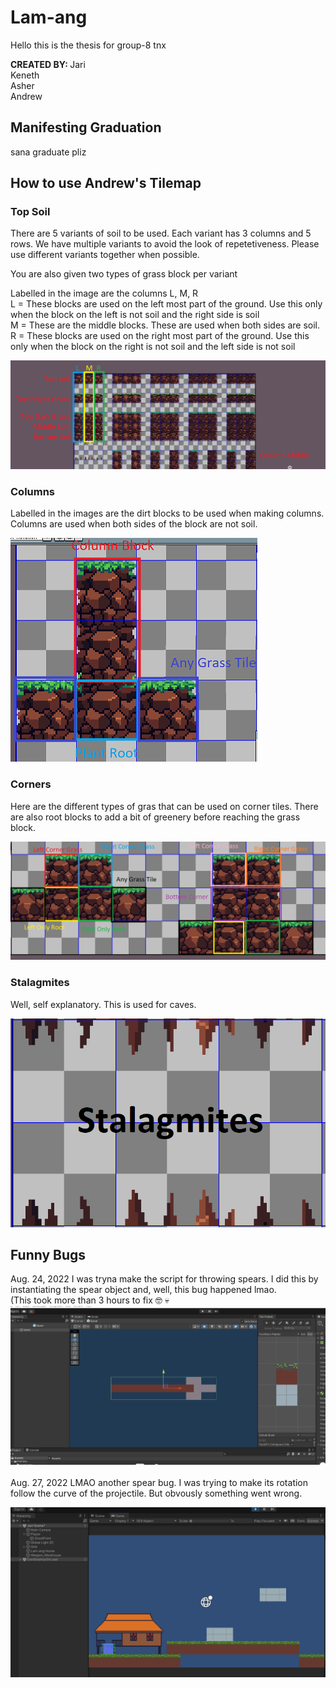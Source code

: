 # Lam-ang
Hello this is the thesis for group-8 tnx

<b>CREATED BY: </b>
Jari<br>
Keneth<br>
Asher<br>
Andrew<br>

## Manifesting Graduation
sana graduate pliz


## How to use Andrew's Tilemap
### Top Soil   
There are 5 variants of soil to be used. Each variant has 3 columns and 5 rows. We have multiple variants to avoid the look of repetetiveness.
Please use different variants together when possible.<br>

You are also given two types of grass block per variant <br>

Labelled in the image are the columns L, M, R <br>
L = These blocks are used on the left most part of the ground. Use this only when the block on the left is not soil and the right side is soil <br>
M = These are the middle blocks. These are used when both sides are soil. <br>
R = These blocks are used on the right most part of the ground. Use this only when the block on the right is not soil and the left side is not soil <br>

<img src="./img/top soil.png">

### Columns

Labelled in the images are the dirt blocks to be used when making columns. Columns are used when both sides of the block are not soil.

<img src="./img/column.png">

### Corners

Here are the different types of gras that can be used on corner tiles. There are also root blocks to add a bit of greenery before reaching the grass block.

<img src="./img/corners.png">

### Stalagmites

Well, self explanatory. This is used for caves.

<img src="./img/stalagmites.png">

## Funny Bugs
Aug. 24, 2022
I was tryna make the script for throwing spears. I did this by instantiating the spear object and, well, this bug happened lmao.
<br>
(This took more than 3 hours to fix :nerd_face: :skull:
<img src="./gif/play spear bug.gif">
<br>
<br>
Aug. 27, 2022
LMAO another spear bug. I was trying to make its rotation follow the curve of the projectile. But obvously something went wrong.

<img src="./gif/Spear stop bug.gif">
